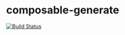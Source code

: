 composable-generate
=================

[![Build Status](https://travis-ci.org/kschuetz/composable-generate.svg?branch=master)](https://travis-ci.org/kschuetz/composable-generate)


